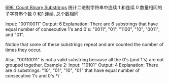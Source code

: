 [696. Count Binary Substrings](https://leetcode.com/problems/count-binary-substrings/description/)
统计二进制字符串中连续 1 和连续 0 数量相同的子字符串个数
0 和1 连续, 总个数相同


Input: "00110011"
Output: 6
Explanation: There are 6 substrings that have equal number of consecutive 1's and 0's: "0011", "01", "1100", "10", "0011", and "01".

Notice that some of these substrings repeat and are counted the number of times they occur.

Also, "00110011" is not a valid substring because all the 0's (and 1's) are not grouped together.
Example 2:
Input: "10101"
Output: 4
Explanation: There are 4 substrings: "10", "01", "10", "01" that have equal number of consecutive 1's and 0's.*/
